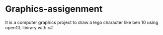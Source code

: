 # Graphics-assigenment
It is a computer graphics project to draw a lego character like ben 10 using openGL libirary with c#

